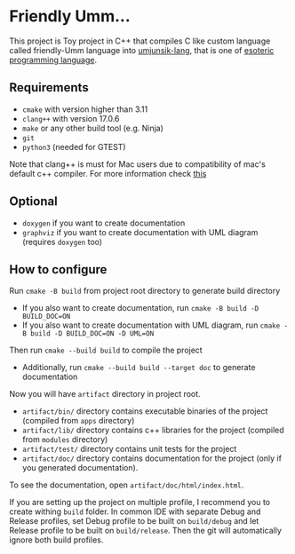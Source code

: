 # Friendly Umm...

This project is Toy project in C++ that compiles C like custom language called friendly-Umm language into
[umjunsik-lang](https://github.com/rycont/umjunsik-lang), that is one of [esoteric programming language](https://en.wikipedia.org/wiki/Esoteric_programming_language).

## Requirements

* `cmake` with version higher than 3.11
* `clang++` with version 17.0.6
* `make` or any other build tool (e.g. Ninja)
* `git`
* `python3` (needed for GTEST)

Note that clang++ is must for Mac users due to compatibility of mac's default c++ compiler.
For more information check [this](modules/LogManager/README.md)

## Optional

* `doxygen` if you want to create documentation
* `graphviz` if you want to create documentation with UML diagram (requires `doxygen` too)

## How to configure

Run `cmake -B build` from project root directory to generate build directory

* If you also want to create documentation, run `cmake -B build -D BUILD_DOC=ON`
* If you also want to create documentation with UML diagram, run `cmake -B build -D BUILD_DOC=ON -D UML=ON`

Then run `cmake --build build` to compile the project

* Additionally, run `cmake --build build --target doc` to generate documentation

Now you will have `artifact` directory in project root.

* `artifact/bin/` directory contains executable binaries of the project (compiled from `apps` directory)
* `artifact/lib/` directory contains c++ libraries for the project (compiled from `modules` directory)
* `artifact/test/` directory contains unit tests for the project
* `artifact/doc/` directory contains documentation for the project (only if you generated documentation).

To see the documentation, open `artifact/doc/html/index.html`.

If you are setting up the project on multiple profile, I recommend you to create withing `build` folder.
In common IDE with separate Debug and Release profiles, set Debug profile to be built on `build/debug` and
let Release profile to be built on `build/release`. Then the git will automatically ignore both build profiles.

